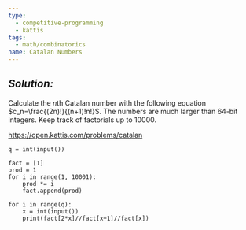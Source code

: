 ```yaml
---
type:
  - competitive-programming
  - kattis
tags:
  - math/combinatorics
name: Catalan Numbers
---
```

## _Solution:_
Calculate the $n$th Catalan number with the following equation $c_n=\frac{(2n)!}{(n+1)!n!}$. The numbers are much larger than 64-bit integers. Keep track of factorials up to $10000$.

https://open.kattis.com/problems/catalan
```python3
q = int(input())

fact = [1]
prod = 1
for i in range(1, 10001):
    prod *= i
    fact.append(prod)

for i in range(q):
    x = int(input())
    print(fact[2*x]//fact[x+1]//fact[x])
```